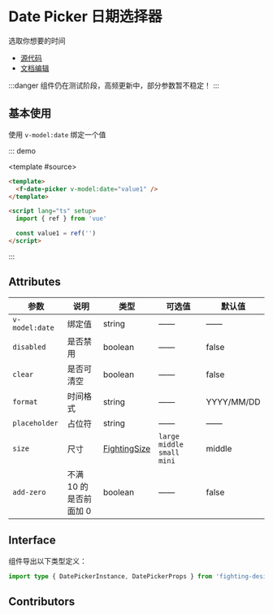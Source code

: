 # Date Picker 日期选择器

选取你想要的时间

- [源代码](https://github.com/FightingDesign/fighting-design/tree/master/packages/fighting-design/date-picker)
- [文档编辑](https://github.com/FightingDesign/fighting-design/blob/master/docs/docs/components/date-picker.md)

:::danger
组件仍在测试阶段，高频更新中，部分参数暂不稳定！
:::

## 基本使用

使用 `v-model:date` 绑定一个值

::: demo

<template #source>
<f-date-picker v-model:date="value1" />
</template>

```html
<template>
  <f-date-picker v-model:date="value1" />
</template>

<script lang="ts" setup>
  import { ref } from 'vue'

  const value1 = ref('')
</script>
```

:::

## Attributes

| 参数           | 说明                   | 类型                                                               | 可选值                          | 默认值     |
| -------------- | ---------------------- | ------------------------------------------------------------------ | ------------------------------- | ---------- |
| `v-model:date` | 绑定值                 | string                                                             | ——                              | ——         |
| `disabled`     | 是否禁用               | boolean                                                            | ——                              | false      |
| `clear`        | 是否可清空             | boolean                                                            | ——                              | false      |
| `format`       | 时间格式               | string                                                             | ——                              | YYYY/MM/DD |
| `placeholder`  | 占位符                 | string                                                             | ——                              | ——         |
| `size`         | 尺寸                   | <a href="/components/interface.html#fightingsize">FightingSize</a> | `large` `middle` `small` `mini` | middle     |
| `add-zero`     | 不满 10 的是否前面加 0 | boolean                                                            | ——                              | false      |

## Interface

组件导出以下类型定义：

```ts
import type { DatePickerInstance, DatePickerProps } from 'fighting-design'
```

## Contributors

<a href="https://github.com/Tyh2001" target="_blank">
  <f-avatar round src="https://avatars.githubusercontent.com/u/73180970?v=4" />
</a>

<script setup lang="ts">
  import { ref } from 'vue'

  const value1 = ref('')
</script>
